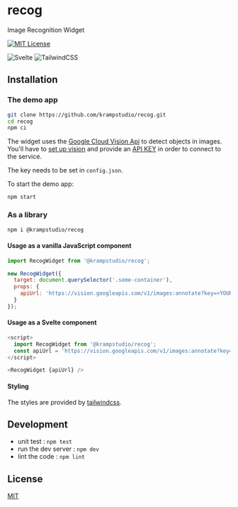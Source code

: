 # recog
Image Recognition Widget

[![MIT License](https://img.shields.io/badge/License-MIT-yellow.svg)](./LICENSE)

![Svelte](https://img.shields.io/badge/svelte-%23f1413d.svg?style=for-the-badge&logo=svelte&logoColor=white) ![TailwindCSS](https://img.shields.io/badge/tailwindcss-%2338B2AC.svg?style=for-the-badge&logo=tailwind-css&logoColor=white)


## Installation

### The demo app

```bash
git clone https://github.com/krampstudio/recog.git
cd recog
npm ci
```

The widget uses the [Google Cloud Vision Api](https://cloud.google.com/vision) to detect objects in images. You'll have to [set up vision](https://cloud.google.com/vision/docs/setup) and provide an [API KEY](https://cloud.google.com/docs/authentication/api-keys) in order to connect to the service.

The key needs to be set in `config.json`.

To start the demo app:

```
npm start
```

### As a library

```bash
npm i @krampstudio/recog
```

#### Usage as a vanilla JavaScript component

```js
import RecogWidget from '@krampstudio/recog';

new RecogWidget({
  target: document.querySelector('.some-container'),
  props: {
    apiUrl: 'https://vision.googleapis.com/v1/images:annotate?key=<YOUR_VISION_API_KEY>'
  }
});
```

#### Usage as a Svelte component

```js
<script>
  import RecogWidget from '@krampstudio/recog';
  const apiUrl = 'https://vision.googleapis.com/v1/images:annotate?key=<YOUR_VISION_API_KEY>'
</script>

<RecogWidget {apiUrl} />
```

#### Styling

The styles are provided by [tailwindcss](https://tailwindcss.com/). 

## Development

 - unit test : `npm test`
 - run the dev server : `npm dev`
 - lint the code : `npm lint`

## License
[MIT](https://choosealicense.com/licenses/mit/)
